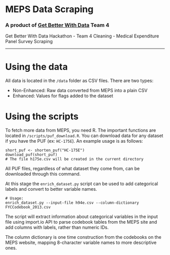 # MEPS Data Scraping
### A product of [Get Better With Data](http://getbetterwithdata.com/) Team 4
Get Better With Data Hackathon - Team 4 Cleaning - Medical Expenditure Panel Survey Scraping

----

# Using the data

All data is located in the `/data` folder as CSV files. There are two types:
- Non-Enhanced: Raw data converted from MEPS into a plain CSV
- Enhanced: Values for flags added to the dataset

# Using the scripts

To fetch more data from MEPS, you need R. The important functions are located in `/scripts/puf_download.R`. You can download data for any dataset if you have the PUF (ex: `HC-175E`). An example usage is as follows:

```
short_puf <- shorten_puf("HC-175E")
download_puf(short_puf)
# The file h175e.csv will be created in the current directory
```

All PUF files, regardless of what dataset they come from, can be downloaded through this command.

At this stage the `enrich_dataset.py` script can be used to add categorical labels and convert to better variable names.

```
# Usage:
enrich_dataset.py --input-file h94e.csv --column-dictionary FYCCodebook_2013.csv

```
The script will extract information about categorical variables in the input file using import.io API to parse codebook tables from the MEPS site and add columns with labels, rather than numeric IDs.

The column dictionary is one time construction from the codebooks on the MEPS website, mapping 8-character variable names
to more descriptive ones.
